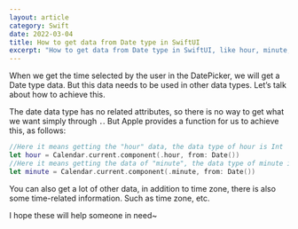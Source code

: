 ```yaml
---
layout: article
category: Swift
date: 2022-03-04
title: How to get data from Date type in SwiftUI
excerpt: "How to get data from Date type in SwiftUI, like hour, minute, etc."
---
```

<!-- -start -->
When we get the time selected by the user in the DatePicker, we will get a Date type data. But this data needs to be used in other data types. Let’s talk about how to achieve this.

The date data type has no related attributes, so there is no way to get what we want simply through `.`. But Apple provides a function for us to achieve this, as follows:

```swift
//Here it means getting the "hour" data, the data type of hour is Int
let hour = Calendar.current.component(.hour, from: Date())
//Here it means getting the data of "minute", the data type of minute is Int
let minute = Calendar.current.component(.minute, from: Date())
```

You can also get a lot of other data, in addition to time zone, there is also some time-related information. Such as time zone, etc.

​I hope these will help someone in need~
